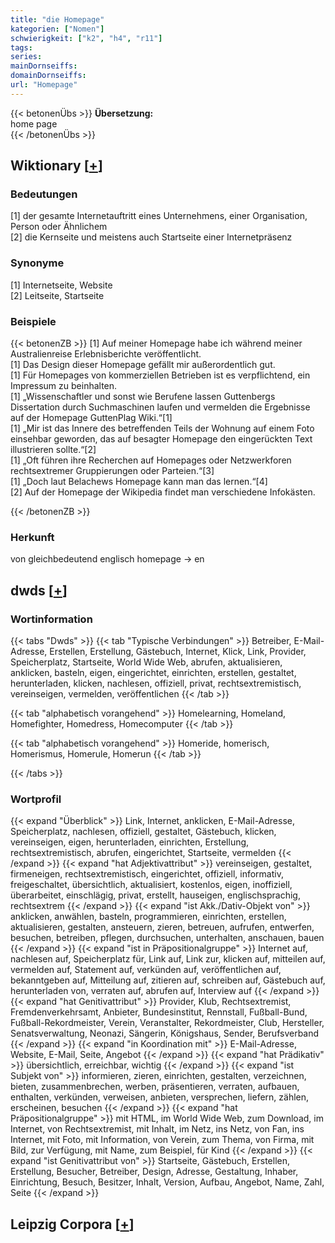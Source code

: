 ```yaml
---
title: "die Homepage"
kategorien: ["Nomen"]
schwierigkeit: ["k2", "h4", "r11"]
tags:
series:
mainDornseiffs:
domainDornseiffs:
url: "Homepage"
---
```


{{< betonenÜbs >}}
**Übersetzung:**  
home page  
{{< /betonenÜbs >}}

## Wiktionary [[+](https://de.wiktionary.org/wiki/Homepage)]

### Bedeutungen
[1] der gesamte Internetauftritt eines Unternehmens, einer Organisation, Person oder Ähnlichem  
[2] die Kernseite und meistens auch Startseite einer Internetpräsenz  

### Synonyme
[1] Internetseite, Website  
[2] Leitseite, Startseite  

### Beispiele
{{< betonenZB >}}
[1] Auf meiner Homepage habe ich während meiner Australienreise Erlebnisberichte veröffentlicht.  
[1] Das Design dieser Homepage gefällt mir außerordentlich gut.  
[1] Für Homepages von kommerziellen Betrieben ist es verpflichtend, ein Impressum zu beinhalten.  
[1] „Wissenschaftler und sonst wie Berufene lassen Guttenbergs Dissertation durch Suchmaschinen laufen und vermelden die Ergebnisse auf der Homepage GuttenPlag Wiki.“[1]  
[1] „Mir ist das Innere des betreffenden Teils der Wohnung auf einem Foto einsehbar geworden, das auf besagter Homepage den eingerückten Text illustrieren sollte.“[2]  
[1] „Oft führen ihre Recherchen auf Homepages oder Netzwerkforen rechtsextremer Gruppierungen oder Parteien.“[3]  
[1] „Doch laut Belachews Homepage kann man das lernen.“[4]  
[2] Auf der Homepage der Wikipedia findet man verschiedene Infokästen.  

{{< /betonenZB >}}
### Herkunft
von gleichbedeutend englisch homepage → en  



## dwds [[+](https://www.dwds.de/wb/Homepage)]

### Wortinformation
{{< tabs "Dwds" >}}
{{< tab "Typische Verbindungen" >}}
Betreiber, E-Mail-Adresse, Erstellen, Erstellung, Gästebuch, Internet, Klick, Link, Provider, Speicherplatz, Startseite, World Wide Web, abrufen, aktualisieren, anklicken, basteln, eigen, eingerichtet, einrichten, erstellen, gestaltet, herunterladen, klicken, nachlesen, offiziell, privat, rechtsextremistisch, vereinseigen, vermelden, veröffentlichen
{{< /tab >}}

{{< tab "alphabetisch vorangehend" >}}
Homelearning, Homeland, Homefighter, Homedress, Homecomputer
{{< /tab >}}

{{< tab "alphabetisch vorangehend" >}}
Homeride, homerisch, Homerismus, Homerule, Homerun
{{< /tab >}}

{{< /tabs >}}

### Wortprofil
{{< expand "Überblick" >}} Link, Internet, anklicken, E-Mail-Adresse, Speicherplatz, nachlesen, offiziell, gestaltet, Gästebuch, klicken, vereinseigen, eigen, herunterladen, einrichten, Erstellung, rechtsextremistisch, abrufen, eingerichtet, Startseite, vermelden {{< /expand >}}
{{< expand "hat Adjektivattribut" >}} vereinseigen, gestaltet, firmeneigen, rechtsextremistisch, eingerichtet, offiziell, informativ, freigeschaltet, übersichtlich, aktualisiert, kostenlos, eigen, inoffiziell, überarbeitet, einschlägig, privat, erstellt, hauseigen, englischsprachig, rechtsextrem {{< /expand >}}
{{< expand "ist Akk./Dativ-Objekt von" >}} anklicken, anwählen, basteln, programmieren, einrichten, erstellen, aktualisieren, gestalten, ansteuern, zieren, betreuen, aufrufen, entwerfen, besuchen, betreiben, pflegen, durchsuchen, unterhalten, anschauen, bauen {{< /expand >}}
{{< expand "ist in Präpositionalgruppe" >}} Internet auf, nachlesen auf, Speicherplatz für, Link auf, Link zur, klicken auf, mitteilen auf, vermelden auf, Statement auf, verkünden auf, veröffentlichen auf, bekanntgeben auf, Mitteilung auf, zitieren auf, schreiben auf, Gästebuch auf, herunterladen von, verraten auf, abrufen auf, Interview auf {{< /expand >}}
{{< expand "hat Genitivattribut" >}} Provider, Klub, Rechtsextremist, Fremdenverkehrsamt, Anbieter, Bundesinstitut, Rennstall, Fußball-Bund, Fußball-Rekordmeister, Verein, Veranstalter, Rekordmeister, Club, Hersteller, Senatsverwaltung, Neonazi, Sängerin, Königshaus, Sender, Berufsverband {{< /expand >}}
{{< expand "in Koordination mit" >}} E-Mail-Adresse, Website, E-Mail, Seite, Angebot {{< /expand >}}
{{< expand "hat Prädikativ" >}} übersichtlich, erreichbar, wichtig {{< /expand >}}
{{< expand "ist Subjekt von" >}} informieren, zieren, einrichten, gestalten, verzeichnen, bieten, zusammenbrechen, werben, präsentieren, verraten, aufbauen, enthalten, verkünden, verweisen, anbieten, versprechen, liefern, zählen, erscheinen, besuchen {{< /expand >}}
{{< expand "hat Präpositionalgruppe" >}} mit HTML, im World Wide Web, zum Download, im Internet, von Rechtsextremist, mit Inhalt, im Netz, ins Netz, von Fan, ins Internet, mit Foto, mit Information, von Verein, zum Thema, von Firma, mit Bild, zur Verfügung, mit Name, zum Beispiel, für Kind {{< /expand >}}
{{< expand "ist Genitivattribut von" >}} Startseite, Gästebuch, Erstellen, Erstellung, Besucher, Betreiber, Design, Adresse, Gestaltung, Inhaber, Einrichtung, Besuch, Besitzer, Inhalt, Version, Aufbau, Angebot, Name, Zahl, Seite {{< /expand >}}

## Leipzig Corpora [[+](https://corpora.uni-leipzig.de/en/res?word=Homepage&corpusId=deu_newscrawl-public_2018)]

